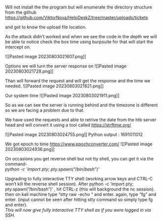 Will not install the the program but will enumerate the directory structure from the github
https://github.com/ViktorNova/HelpDeskZ/tree/master/uploads/tickets

and got to know the upload file location.

As the attack didn't worked and when we see the code in the depth we will be able to notice check the box time using burpsuite for that will start the intercept on.

![[Pasted image 20230803021607.png]]

Options we will turn the server response on
![[Pasted image 20230803021728.png]]

Than will forward the request and will get the response and the time we needed.
![[Pasted image 20230803021821.png]]

Our system time
![[Pasted image 20230803021911.png]]

So as we can see the server is running behind and the timezone is different so we are facing a problem due to that.

We have used the requests and able to retrive the date from the htb server head and will convert it using a tool called https://strftime.org/

![[Pasted image 20230803024755.png]]
Python output : 1691011012

We got epoch to time https://www.epochconverter.com/
![[Pasted image 20230803024936.png]]



On occasions you get reverse shell but not tty shell, you can get it via the command-  
_python -c ‘import pty; pty.spawn(“/bin/bash”)’_  
  
Upgrading to fully interactive TTY shell (working arrow keys and CTRL-C won’t kill the reverse shell session). After python -c ‘import pty; pty.spawn(“/bin/bash”)’ , hit CTRL-z (this will background the nc session). then on kali machine type “stty raw -echo “ and enter. again, type “fg” and enter. (input cannot be seen after hitting stty command so simply type fg and enter).  
_This will now give fully interactive TTY shell as if you were logged in via SSH._